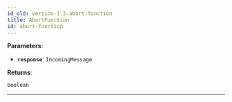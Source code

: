 ```yaml
---
id_old: version-1.3-abort-function
title: AbortFunction
id: abort-function
---
```


<a name="abortfunction"></a>

**Parameters**:

- **`response`**: `IncomingMessage`

**Returns**:

`boolean`

---
